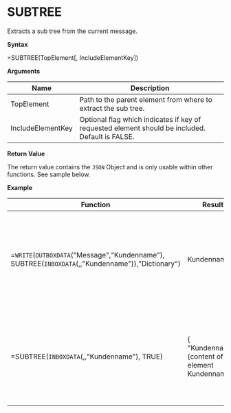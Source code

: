 # SUBTREE

Extracts a sub tree from the current message.

**Syntax**

=SUBTREE(TopElement\[, IncludeElementKey\])

**Arguments**

| Name              | Description                                                                                     |
|-------------------|-------------------------------------------------------------------------------------------------|
| TopElement        | Path to the parent element from where to extract the sub tree.                                  |
| IncludeElementKey | Optional flag which indicates if key of requested element should be included. Default is FALSE. |

**Return Value**

The return value contains the `JSON` Object and is only usable within
other functions. See sample below.

**Example**

<table>
<colgroup>
<col style="width: 35%" />
<col style="width: 11%" />
<col style="width: 52%" />
</colgroup>
<thead>
<tr class="header">
<th>Function</th>
<th>Result</th>
<th>Comment</th>
</tr>
</thead>
<tbody>
<tr class="odd">
<td><div class="line-block">=<code class="interpreted-text" role="ref">WRITE</code>(<code class="interpreted-text" role="ref">OUTBOXDATA</code>("Message","Kundenname"),<br />
SUBTREE(<code class="interpreted-text" role="ref">INBOXDATA</code>(,,"Kundenname")),"Dictionary")</div></td>
<td>Kundenname</td>
<td>Excerpts the items below "Kundenname" from the <code class="interpreted-text" role="ref">inbox</code> and copies them to a message in the outbox. All child elements are copied as well.</td>
</tr>
<tr class="even">
<td>=SUBTREE(<code class="interpreted-text" role="ref">INBOXDATA</code>(,,"Kundenname"), TRUE)</td>
<td>{ "Kundenname": {content of element Kundenname} }</td>
<td>Extracts items below "Kundenname" from the inbox and retuns a JSON object with "Kundenname" property which contains those items.</td>
</tr>
</tbody>
</table>
